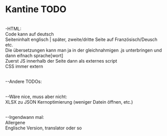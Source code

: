 # Kantine TODO

<br>-HTML:
<br> Code kann auf deutsch
<br> Seiteninhalt englisch | später, zweite/dritte Seite auf Französisch/Deusch etc.
<br> Die übersetzungen kann man ja in der gleichnahmigen .js unterbringen und dann eifnach sprache[wort]
<br> Zuerst JS innerhalb der Seite dann als externes script
<br> CSS immer extern

<br>--Andere TODOs:

<br>--Wäre nice, muss aber nicht:
<br>XLSX zu JSON Kernoptimierung (weniger Datein öffnen, etc.)

<br>--Irgendwann mal:
<br>Allergene
<br>Englische Version, translator oder so
